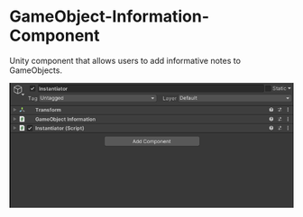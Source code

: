# GameObject-Information-Component
Unity component that allows users to add informative notes to GameObjects.

![demo](https://github.com/FelipeBudinich/GameObject-Information-Component/blob/main/GameObjectInformation.gif?raw=true)
